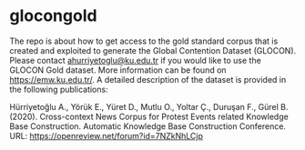 # glocongold
The repo is about how to get access to the gold standard corpus that is created and exploited to generate the Global Contention Dataset (GLOCON). Please contact ahurriyetoglu@ku.edu.tr if you would like to use the GLOCON Gold dataset. More information can be found on https://emw.ku.edu.tr/. A detailed description of the dataset is provided in the following publications: 

Hürriyetoğlu A., Yörük E., Yüret D., Mutlu O., Yoltar Ç., Duruşan F., Gürel B. (2020). Cross-context News Corpus for Protest Events related Knowledge Base Construction. Automatic Knowledge Base Construction Conference. URL: https://openreview.net/forum?id=7NZkNhLCjp 

